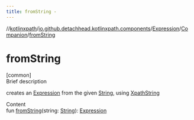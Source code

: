 ```yaml
---
title: fromString -
---
```

//[kotlinxpath](../../../index.md)/[io.github.detachhead.kotlinxpath.components](../../index.md)/[Expression](../index.md)/[Companion](index.md)/[fromString](from-string.md)



# fromString  
[common]  
Brief description  


creates an [Expression](../index.md) from the given [String](https://kotlinlang.org/api/latest/jvm/stdlib/kotlin.text/index.html), using [XpathString](../../-xpath-string/index.md)

  
Content  
fun [fromString](from-string.md)(string: [String](https://kotlinlang.org/api/latest/jvm/stdlib/kotlin/-string/index.html)): [Expression](../index.md)  



